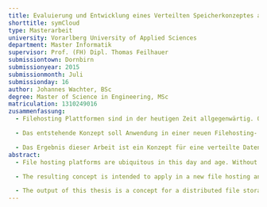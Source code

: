 ```yaml
--- 
title: Evaluierung und Entwicklung eines Verteilten Speicherkonzeptes als Grundlage für eine Filehosting und Collaboration Platform
shorttitle: symCloud
type: Masterarbeit
university: Vorarlberg University of Applied Sciences
department: Master Informatik
supervisor: Prof. (FH) Dipl. Thomas Feilhauer
submissiontown: Dornbirn
submissionyear: 2015
submissionmonth: Juli
submissionday: 16
author: Johannes Wachter, BSc
degree: Master of Science in Engineering, MSc
matriculation: 1310249016
zusammenfassung:
  - Filehosting Plattformen sind in der heutigen Zeit allgegenwärtig. Ohne einen Zugang zu einem der allgemein verfügbaren Dienste ist heutzutage ein Zusammenarbeiten in einer Gruppe von Menschen kaum möglich. Einige Menschen jedoch haben Bedenken ihre Daten einem Betreiber anzuvertrauen, den sie nicht kontrollieren können. Die Angst vor dem Kontrollverlust ermöglicht es Quelloffenen Lösungen den Einstieg in diesen Markt. Die vorliegende Arbeit beschäftigt sich mit der Konzeption einer Speicherlösung für eine derartige Lösung.

  - Das entstehende Konzept soll Anwendung in einer neuen Filehosting- und Kollaborationsplattform finden. Diese Plattform nennt sich symCloud und ist eine neue Software, die Ideen aus verschiedenen Applikationen und Technologien kombiniert, um eine optimale Lösung für den Anwender zu schaffen. In dieser Arbeit werden Technologien und Anwendungen im Bereich Filehosting vorgestellt, jedoch stellen diese meist nur Insellösung dar. Was bedeutet, dass diese Anwendungen eine Zusammenarbeit zwischen BenutzerInnen, die nicht auf dem selben Server registriert sind, nicht bzw. nur über Umwege ermöglichen. Genau diesen Anwendungsfall versucht symCloud mit einer Idee aus Diaspora zu implementieren. Dieses verteile Netzwerk schafft ihren BenutzerInnen die Möglichkeit mit anderen BenutzerInnen in Kontakt zu treten, die auf verschiedenen Servern registriert sind.

  - Das Ergebnis dieser Arbeit ist ein Konzept für eine verteilte Datenhaltung. Diese Speicherlösung ist unabhängig von der Anwendung, in der diese integriert ist. Als Beweis für die Funktionstüchtigkeit dieses Konzeptes, wurde ein einfacher Prototyp entwickelt. Er implementiert neben den wichtigsten Komponenten des Konzeptes, auch eine Plattform und einen Client um Dateien aus einem lokalen Ordner mit der Plattform zu synchronisieren. Über definierte Schnittstellen werden diese Daten auf den konfigurierten Servern verteilt.
abstract:
  - File hosting platforms are ubiquitous in this day and age. Without access to one of the commonly available services is a co-operation in a group of people almost impossible. Some people have concerns to give their data to an operator, you can not control. The fear of losing control allows open source solutions to enter this market. This thesis deals with the conception of a storage for such a solution.

  - The resulting concept is intended to apply in a new file hosting and collaboration platform. This platform is called symCloud and implements a new concept that combines ideas from different software and technologies in order to create an optimal solution for the user. This study presents technologies and applications in the field of File Hosting, but these are usually only isolated applications. Which means that these applications dont submit the direct collaboration between users which are not registered on the same server. Exactly this use case will be implemented by symCloud. This will be achieved by an idea of diaspora. This distributed social-network allows users to contact other users which are registered on different servers.

  - The output of this thesis is a concept for a distributed file storage. This solution is independent of the application in which it is integrated. The implemented prototype contains the main parts of the described concepts. As an example of usage this storage was integrated in a plattform and a client allows the user to synchronize files with this plattform. The synchronized data will be distributed over a list of configured servers.
---
```

